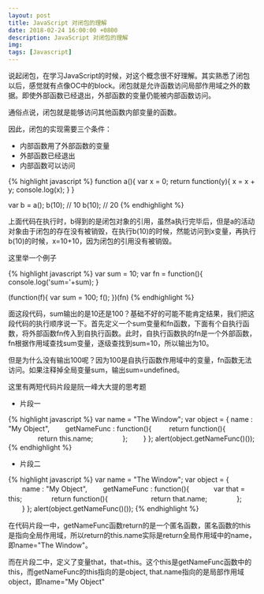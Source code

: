 ```yaml
---
layout: post
title: JavaScript 对闭包的理解
date: 2018-02-24 16:00:00 +0800
description: JavaScript 对闭包的理解
img: 
tags: [Javascript] 
---
```


说起闭包，在学习JavaScript的时候，对这个概念很不好理解。其实熟悉了闭包以后，感觉就有点像OC中的block。闭包就是允许函数访问局部作用域之外的数据。即使外部函数已经退出，外部函数的变量仍能被内部函数访问。

通俗点说，闭包就是能够访问其他函数内部变量的函数。

因此，闭包的实现需要三个条件：
- 内部函数用了外部函数的变量
- 外部函数已经退出
- 内部函数可以访问

{% highlight javascript %}
function a(){
    var x = 0;
    return function(y){
        x = x + y;
        console.log(x);
    }
}

var b = a();
b(10); // 10
b(10); // 20
{% endhighlight %}



上面代码在执行时，b得到的是闭包对象的引用，虽然a执行完毕后，但是a的活动对象由于闭包的存在没有被销毁，在执行b(10)的时候，然能访问到x变量，再执行b(10)的时候，x=10+10，因为闭包的引用没有被销毁。

这里举一个例子

{% highlight javascript %}
var sum = 10;
var fn = function(){
    console.log('sum='+sum);
}

(function(f){
    var sum = 100;
    f();
})(fn)
{% endhighlight %}

面这段代码，sum输出的是10还是100？基础不好的可能不能肯定结果，我们把这段代码的执行顺序说一下。首先定义一个sum变量和fn函数，下面有个自执行函数，将外部函数fn传入到自执行函数。此时，自执行函数执的fn是一个外部函数，fn根据作用域查找sum变量，逐级查找到sum=10，所以输出为10。

但是为什么没有输出100呢？因为100是自执行函数作用域中的变量，fn函数无法访问。如果注释掉全局变量sum，输出sum=undefined。

这里有两短代码片段是阮一峰大大提的思考题
- 片段一

{% highlight javascript %}
var name = "The Window";
var object = {
    name : "My Object",
　　getNameFunc : function(){
　　    return function(){
　　　　    return this.name;
　　　　};
　　}
};
alert(object.getNameFunc()());
{% endhighlight %}



- 片段二

{% highlight javascript %}
var name = "The Window";
var object = {
　　name : "My Object",
　　getNameFunc : function(){
　　　  var that = this;
　　　　return function(){
　　　　　　return that.name;
　　　　};
　　}
};
alert(object.getNameFunc()());
{% endhighlight %}

在代码片段一中，getNameFunc函数return的是一个匿名函数，匿名函数的this是指向全局作用域，所以return的this.name实际是return全局作用域中的name，即name="The Window"。

而在片段二中，定义了变量that，that=this。这个this是getNameFunc函数中的this，而getNameFunc的this指向的是object, that.name指向的是局部作用域object，即name="My Object"
